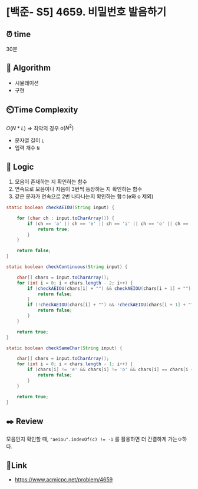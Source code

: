 
# [백준- S5] 4659. 비밀번호 발음하기

## ⏰  **time**
30분

## :pushpin: **Algorithm**
- 시뮬레이션
- 구현

## ⏲️**Time Complexity**
$O(N * L)$ => 최악의 경우 $o(N^2)$

- 문자열 길이 `L`
- 입력 개수 `N`

## :round_pushpin: **Logic**

1. 모음이 존재하는 지 확인하는 함수
2. 연속으로 모음이나 자음이 3번씩 등장하는 지 확인하는 함수
3. 같은 문자가 연속으로 2번 나타나는지 확인하는 함수(e와 o 제외)

```java
static boolean checkAEIOU(String input) {

	for (char ch : input.toCharArray()) {
		if (ch == 'a' || ch == 'e' || ch == 'i' || ch == 'o' || ch == 'u') {
			return true;
		}
	}

	return false;
}
```
```java
static boolean checkContinuous(String input) {

	char[] chars = input.toCharArray();
	for (int i = 0; i < chars.length - 2; i++) {
		if (checkAEIOU(chars[i] + "") && checkAEIOU(chars[i + 1] + "") && checkAEIOU(chars[i + 2] + "")) {
			return false;
		}
		if (!checkAEIOU(chars[i] + "") && !checkAEIOU(chars[i + 1] + "") && !checkAEIOU(chars[i + 2] + "")) {
			return false;
		}
	}

	return true;
}
```
```java
static boolean checkSameChar(String input) {

	char[] chars = input.toCharArray();
	for (int i = 0; i < chars.length - 1; i++) {
		if (chars[i] != 'e' && chars[i] != 'o' && chars[i] == chars[i + 1]) {
			return false;
		}
	}

	return true;
}
```

## :black_nib: **Review**
모음인지 확인할 때, `"aeiou".indexOf(c) != -1` 를 활용하면 더 간결하게 가는ㅇ하다.


## 📡**Link**
- https://www.acmicpc.net/problem/4659

